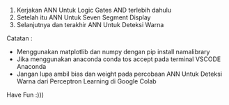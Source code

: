 1. Kerjakan ANN Untuk Logic Gates AND terlebih dahulu
2. Setelah itu ANN Untuk Seven Segment Display
3. Selanjutnya dan terakhir ANN Untuk Deteksi Warna

Catatan :
- Menggunakan matplotlib dan numpy dengan pip install namalibrary
- Jika menggunakan anaconda conda tos accept pada terminal VSCODE Anaconda
- Jangan lupa ambil bias dan weight pada percobaan ANN Untuk Deteksi Warna dari Perceptron Learning di Google Colab

Have Fun :)))
